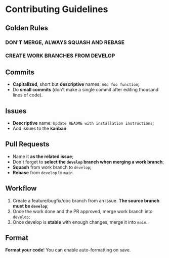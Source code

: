 # Contributing Guidelines

## Golden Rules

### DON'T MERGE, ALWAYS SQUASH AND REBASE
### CREATE WORK BRANCHES FROM DEVELOP

## Commits

- **Capitalized**, short but **descriptive** names: `Add foo function`;
- Do **small commits** (don't make a single commit after editing thousand lines of code).

## Issues

- **Descriptive** name: `Update README with installation instructions`;
- Add issues to the **kanban**.

## Pull Requests

- Name it **as the related issue**;
- Don't forget to **select the `develop` branch when merging a work branch**;
- **Squash** from work branch to `develop`;
- **Rebase** from `develop` to `main`.

## Workflow

1. Create a feature/bugfix/doc branch from an issue. **The source branch must be `develop`**;
2. Once the work done and the PR approved, merge work branch into `develop`;
3. Once develop is **stable** with enough changes, merge it into `main`.

## Format

**Format your code**! You can enable auto-formatting on save.

